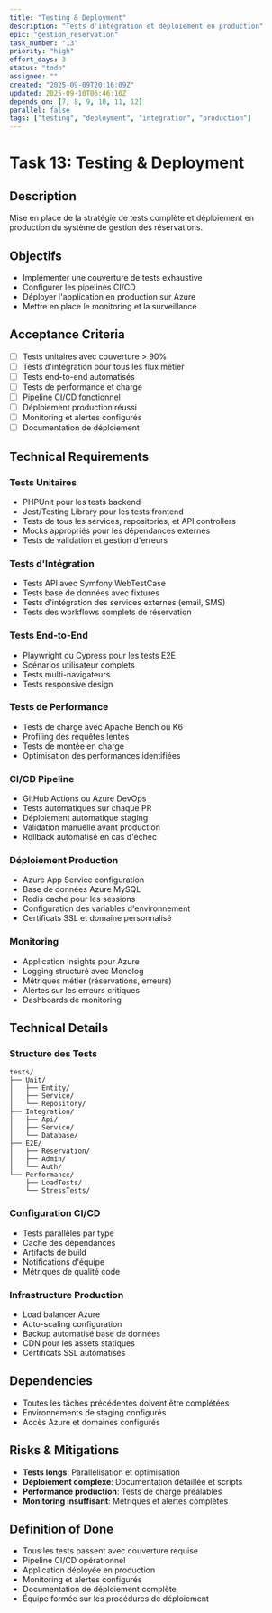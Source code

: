 ```yaml
---
title: "Testing & Deployment"
description: "Tests d'intégration et déploiement en production"
epic: "gestion_reservation"
task_number: "13"
priority: "high"
effort_days: 3
status: "todo"
assignee: ""
created: "2025-09-09T20:16:09Z"
updated: 2025-09-10T06:46:10Z
depends_on: [7, 8, 9, 10, 11, 12]
parallel: false
tags: ["testing", "deployment", "integration", "production"]
---
```


# Task 13: Testing & Deployment

## Description
Mise en place de la stratégie de tests complète et déploiement en production du système de gestion des réservations.

## Objectifs
- Implémenter une couverture de tests exhaustive
- Configurer les pipelines CI/CD
- Déployer l'application en production sur Azure
- Mettre en place le monitoring et la surveillance

## Acceptance Criteria
- [ ] Tests unitaires avec couverture > 90%
- [ ] Tests d'intégration pour tous les flux métier
- [ ] Tests end-to-end automatisés
- [ ] Tests de performance et charge
- [ ] Pipeline CI/CD fonctionnel
- [ ] Déploiement production réussi
- [ ] Monitoring et alertes configurés
- [ ] Documentation de déploiement

## Technical Requirements

### Tests Unitaires
- PHPUnit pour les tests backend
- Jest/Testing Library pour les tests frontend
- Tests de tous les services, repositories, et API controllers
- Mocks appropriés pour les dépendances externes
- Tests de validation et gestion d'erreurs

### Tests d'Intégration
- Tests API avec Symfony WebTestCase
- Tests base de données avec fixtures
- Tests d'intégration des services externes (email, SMS)
- Tests des workflows complets de réservation

### Tests End-to-End
- Playwright ou Cypress pour les tests E2E
- Scénarios utilisateur complets
- Tests multi-navigateurs
- Tests responsive design

### Tests de Performance
- Tests de charge avec Apache Bench ou K6
- Profiling des requêtes lentes
- Tests de montée en charge
- Optimisation des performances identifiées

### CI/CD Pipeline
- GitHub Actions ou Azure DevOps
- Tests automatiques sur chaque PR
- Déploiement automatique staging
- Validation manuelle avant production
- Rollback automatisé en cas d'échec

### Déploiement Production
- Azure App Service configuration
- Base de données Azure MySQL
- Redis cache pour les sessions
- Configuration des variables d'environnement
- Certificats SSL et domaine personnalisé

### Monitoring
- Application Insights pour Azure
- Logging structuré avec Monolog
- Métriques métier (réservations, erreurs)
- Alertes sur les erreurs critiques
- Dashboards de monitoring

## Technical Details

### Structure des Tests
```
tests/
├── Unit/
│   ├── Entity/
│   ├── Service/
│   └── Repository/
├── Integration/
│   ├── Api/
│   ├── Service/
│   └── Database/
├── E2E/
│   ├── Reservation/
│   ├── Admin/
│   └── Auth/
└── Performance/
    ├── LoadTests/
    └── StressTests/
```

### Configuration CI/CD
- Tests parallèles par type
- Cache des dépendances
- Artifacts de build
- Notifications d'équipe
- Métriques de qualité code

### Infrastructure Production
- Load balancer Azure
- Auto-scaling configuration
- Backup automatisé base de données
- CDN pour les assets statiques
- Certificats SSL automatisés

## Dependencies
- Toutes les tâches précédentes doivent être complétées
- Environnements de staging configurés
- Accès Azure et domaines configurés

## Risks & Mitigations
- **Tests longs**: Parallélisation et optimisation
- **Déploiement complexe**: Documentation détaillée et scripts
- **Performance production**: Tests de charge préalables
- **Monitoring insuffisant**: Métriques et alertes complètes

## Definition of Done
- Tous les tests passent avec couverture requise
- Pipeline CI/CD opérationnel
- Application déployée en production
- Monitoring et alertes configurés
- Documentation de déploiement complète
- Équipe formée sur les procédures de déploiement
